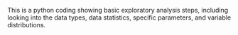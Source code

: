 This is a python coding 
showing basic exploratory analysis steps,
including looking into the data types, data statistics, specific parameters, and variable distributions. 
